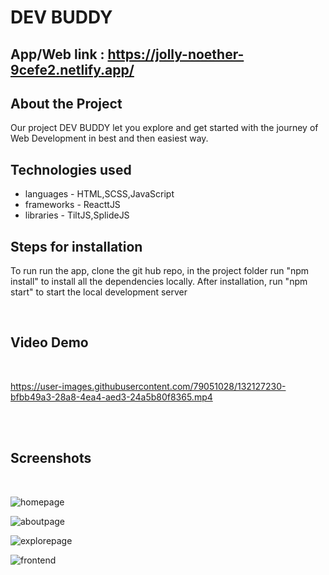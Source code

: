 # DEV BUDDY
## App/Web link : https://jolly-noether-9cefe2.netlify.app/

## About the Project
 Our project DEV BUDDY let you explore and get started with the journey of Web Development in best and then easiest way.

## Technologies used
- languages - HTML,SCSS,JavaScript
- frameworks - ReacttJS
- libraries - TiltJS,SplideJS

## Steps for installation
To run run the app, clone the git hub repo, in the project folder run "npm install" to install all the dependencies locally.
After installation, run "npm start" to start the local development server

<br>

## Video Demo 

<br>

https://user-images.githubusercontent.com/79051028/132127230-bfbb49a3-28a8-4ea4-aed3-24a5b80f8365.mp4

<br><br>

## Screenshots 

<br>

![homepage](https://user-images.githubusercontent.com/79051028/132126460-850c4ab2-6f69-4d9c-bd5b-3a6d1fb254b2.png)



![aboutpage](https://user-images.githubusercontent.com/79051028/132126468-87bccc4e-f8c7-4d2b-a474-b577492c0d63.png)



![explorepage](https://user-images.githubusercontent.com/79051028/132126474-ba6b83c7-154a-48bb-8739-4cf4eb3e2870.png)



![frontend](https://user-images.githubusercontent.com/79051028/132126497-726c73c4-0954-4857-ac6b-b75261e2af70.png)



